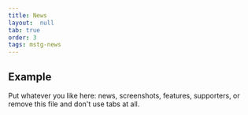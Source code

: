 ```yaml
---
title: News
layout:  null
tab: true
order: 3
tags: mstg-news
---
```


## Example

Put whatever you like here: news, screenshots, features, supporters, or remove this file and don't use tabs at all.